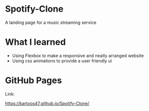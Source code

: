 # Spotify-Clone
A landing page for a music streaming service
# What I learned

* Using Flexbox to make a responsive and neatly arranged website
* Using css animations to provide a user friendly ui

# GitHub Pages

Link:

https://kartoos47.github.io/Spotify-Clone/
